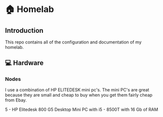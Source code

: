 # 🏠 Homelab

## Introduction
This repo contains all of the configuration and documentation of my homelab.


## 💻 Hardware

### Nodes

I use a combination of HP ELITEDESK mini pc's. The mini PC's are great because they are small and cheap to buy when you get them fairly cheap from Ebay. 

5 - HP Elitedesk 800 G5 Desktop Mini PC with i5 - 8500T with 16 Gb of RAM
